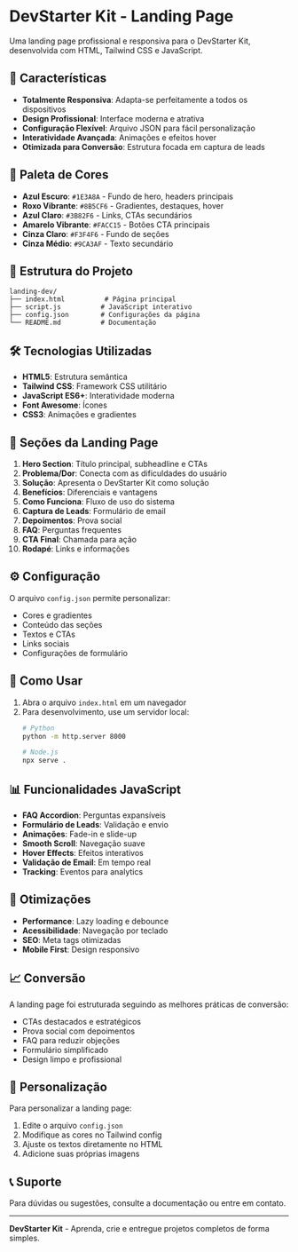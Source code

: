 # DevStarter Kit - Landing Page

Uma landing page profissional e responsiva para o DevStarter Kit, desenvolvida com HTML, Tailwind CSS e JavaScript.

## 🚀 Características

- **Totalmente Responsiva**: Adapta-se perfeitamente a todos os dispositivos
- **Design Profissional**: Interface moderna e atrativa
- **Configuração Flexível**: Arquivo JSON para fácil personalização
- **Interatividade Avançada**: Animações e efeitos hover
- **Otimizada para Conversão**: Estrutura focada em captura de leads

## 🎨 Paleta de Cores

- **Azul Escuro**: `#1E3A8A` - Fundo de hero, headers principais
- **Roxo Vibrante**: `#8B5CF6` - Gradientes, destaques, hover
- **Azul Claro**: `#3B82F6` - Links, CTAs secundários
- **Amarelo Vibrante**: `#FACC15` - Botões CTA principais
- **Cinza Claro**: `#F3F4F6` - Fundo de seções
- **Cinza Médio**: `#9CA3AF` - Texto secundário

## 📁 Estrutura do Projeto

```
landing-dev/
├── index.html          # Página principal
├── script.js          # JavaScript interativo
├── config.json        # Configurações da página
└── README.md          # Documentação
```

## 🛠️ Tecnologias Utilizadas

- **HTML5**: Estrutura semântica
- **Tailwind CSS**: Framework CSS utilitário
- **JavaScript ES6+**: Interatividade moderna
- **Font Awesome**: Ícones
- **CSS3**: Animações e gradientes

## 📱 Seções da Landing Page

1. **Hero Section**: Título principal, subheadline e CTAs
2. **Problema/Dor**: Conecta com as dificuldades do usuário
3. **Solução**: Apresenta o DevStarter Kit como solução
4. **Benefícios**: Diferenciais e vantagens
5. **Como Funciona**: Fluxo de uso do sistema
6. **Captura de Leads**: Formulário de email
7. **Depoimentos**: Prova social
8. **FAQ**: Perguntas frequentes
9. **CTA Final**: Chamada para ação
10. **Rodapé**: Links e informações

## ⚙️ Configuração

O arquivo `config.json` permite personalizar:

- Cores e gradientes
- Conteúdo das seções
- Textos e CTAs
- Links sociais
- Configurações de formulário

## 🚀 Como Usar

1. Abra o arquivo `index.html` em um navegador
2. Para desenvolvimento, use um servidor local:
   ```bash
   # Python
   python -m http.server 8000
   
   # Node.js
   npx serve .
   ```

## 📊 Funcionalidades JavaScript

- **FAQ Accordion**: Perguntas expansíveis
- **Formulário de Leads**: Validação e envio
- **Animações**: Fade-in e slide-up
- **Smooth Scroll**: Navegação suave
- **Hover Effects**: Efeitos interativos
- **Validação de Email**: Em tempo real
- **Tracking**: Eventos para analytics

## 🎯 Otimizações

- **Performance**: Lazy loading e debounce
- **Acessibilidade**: Navegação por teclado
- **SEO**: Meta tags otimizadas
- **Mobile First**: Design responsivo

## 📈 Conversão

A landing page foi estruturada seguindo as melhores práticas de conversão:

- CTAs destacados e estratégicos
- Prova social com depoimentos
- FAQ para reduzir objeções
- Formulário simplificado
- Design limpo e profissional

## 🔧 Personalização

Para personalizar a landing page:

1. Edite o arquivo `config.json`
2. Modifique as cores no Tailwind config
3. Ajuste os textos diretamente no HTML
4. Adicione suas próprias imagens

## 📞 Suporte

Para dúvidas ou sugestões, consulte a documentação ou entre em contato.

---

**DevStarter Kit** - Aprenda, crie e entregue projetos completos de forma simples.
